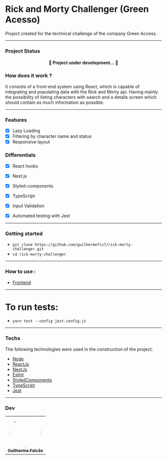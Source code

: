 # Rick and Morty Challenger (Green Acesso)

Project created for the technical challenge of the company Green Access.

---

### Project Status
<h4 align="center"> 
	🚧  Project under development...  🚧
</h4>

### How does it work ? 

It consists of a front-end system using React, which is capable of integrating and populating data with the Rick and Morty api. Having mainly the possibility of listing characters with search and a details screen
which should contain as much information as possible.

---

### Features

- [x] Lazy Loading
- [x] Filtering by character name and status
- [x] Responsive layout

### Differentials

- [x] React hooks
- [x] Next.js
- [x] Styled-components
- [x] TypeScript
- [x] Input Validation
- [x] Automated testing with Jest


---

### Getting started

- `git clone https://github.com/guilhermefcs7/rick-morty-challenger.git`
- `cd rick-morty-challenger`

---

### How to use :

- [Frontend]()

---

# To run tests:

- `yarn test --config jest.config.js`

---

### Techs

The following technologies were used in the construction of the project:

- [Node](https://nodejs.org/en/)
- [ReactJs](https://pt-br.reactjs.org/)
- [NextJs](https://nextjs.org/)
- [Eslint](https://eslint.org/)
- [StyledComponents](https://styled-components.com/)
- [TypeScript](https://www.typescriptlang.org/)
- [Jest](https://jestjs.io/pt-BR/)

---

### Dev

<table>
  <tr>
    <td align="center"><a href="https://github.com/guilhermefcs7"><img style="border-radius: 50%;" src="https://avatars.githubusercontent.com/u/79313483?v=4" width="100px;" alt=""/><br /><sub><b>Guilherme Falcão</b></sub></a><br /></td>
  </tr>
</table>
